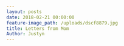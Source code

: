 ```yaml
---
layout: posts
date: 2018-02-21 00:00:00
feature-image_path: /uploads/dscf8879.jpg
title: Letters from Mom
Author: Justyn
---
```

